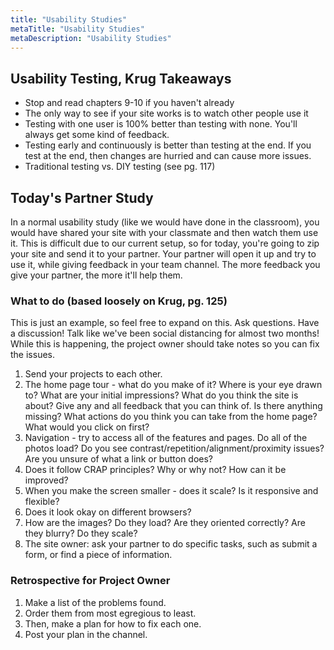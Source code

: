 ```yaml
---
title: "Usability Studies"
metaTitle: "Usability Studies"
metaDescription: "Usability Studies"
---
```


## Usability Testing, Krug Takeaways
- Stop and read chapters 9-10 if you haven't already
- The only way to see if your site works is to watch other people use it
- Testing with one user is 100% better than testing with none. You'll always get some kind of feedback.
- Testing early and continuously is better than testing at the end. If you test at the end, then changes are hurried and can cause more issues.
- Traditional testing vs. DIY testing (see pg. 117)

## Today's Partner Study
In a normal usability study (like we would have done in the classroom), you would have shared your site with your classmate and then watch them use it. This is difficult due to our current setup, so for today, you're going to zip your site and send it to your partner. Your partner will open it up and try to use it, while giving feedback in your team channel. The more feedback you give your partner, the more it'll help them.

### What to do (based loosely on Krug, pg. 125)
This is just an example, so feel free to expand on this. Ask questions. Have a discussion! Talk like we've been social distancing for almost two months! While this is happening, the project owner should take notes so you can fix the issues.
 
1. Send your projects to each other.
1. The home page tour - what do you make of it? Where is your eye drawn to? What are your initial impressions? What do you think the site is about? Give any and all feedback that you can think of. Is there anything missing? What actions do you think you can take from the home page? What would you click on first? 
1. Navigation - try to access all of the features and pages. Do all of the photos load? Do you see contrast/repetition/alignment/proximity issues? Are you unsure of what a link or button does?
1. Does it follow CRAP principles? Why or why not? How can it be improved?
1. When you make the screen smaller - does it scale? Is it responsive and flexible?
1. Does it look okay on different browsers?
1. How are the images? Do they load? Are they oriented correctly? Are they blurry? Do they scale?
1. The site owner: ask your partner to do specific tasks, such as submit a form, or find a piece of information.

### Retrospective for Project Owner
1. Make a list of the problems found.
1. Order them from most egregious to least.
1. Then, make a plan for how to fix each one.
1. Post your plan in the channel.
